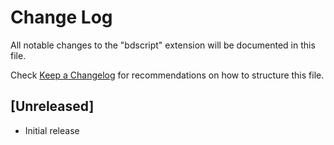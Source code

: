 # Change Log

All notable changes to the "bdscript" extension will be documented in this file.

Check [Keep a Changelog](http://keepachangelog.com/) for recommendations on how to structure this file.

## [Unreleased]

- Initial release